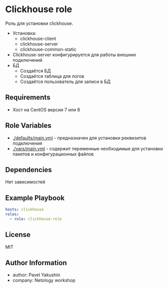 Clickhouse role
=========
Роль для установки clickhouse.
- Установка:
  - clickhouse-client
  - clickhouse-server
  - clickhouse-common-static
- Сlickhouse-server конфигурируется для работы внешних подключений
- БД
  - Создаётся БД
  - Создаётся таблица для логов
  - Создаётся пользователь для записи в БД

Requirements
------------
- Хост на CentOS версии 7 или 8

Role Variables
--------------
- [./defaults/main.yml](./defaults/main.yml) - предназначен для установки реквизитов подключения
- [./vars/main.yml](./vars/main.yml) - содержит переменные необходимые для установки пакетов и конфигурационных файлов

Dependencies
------------
Нет зависимостей

Example Playbook
----------------
```yaml
hosts: clickhouse
roles:
  - role: clickhouse-role
```

License
-------
MIT

Author Information
------------------
- author: Pavel Yakushin
- company: Netology workshop
